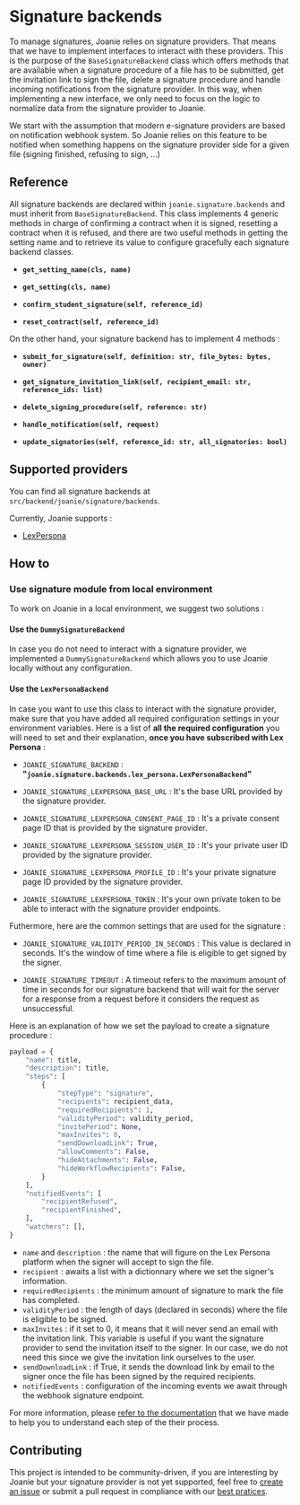 # Signature backends

To manage signatures, Joanie relies on signature providers. That means that
we have to implement interfaces to interact with these providers. This is the
purpose of the `BaseSignatureBackend` class which offers methods that are available
when a signature procedure of a file has to be submitted, get the invitation link to
sign the file, delete a signature procedure and handle incoming notifications
from the signature provider. In this way, when implementing a new interface,
we only need to focus on the logic to normalize data from the signature provider
to Joanie.

We start with the assumption that modern e-signature providers are based on
notification webhook system. So Joanie relies on this feature to be notified
when something happens on the signature provider side for a given file (signing finished, refusing
to sign, ...)

## Reference

All signature backends are declared within `joanie.signature.backends` and must inherit from
`BaseSignatureBackend`. This class implements 4 generic methods in charge of confirming a contract
when it is signed, resetting a contract when it is refused, and there are two useful methods
in getting the setting name and to retrieve its value to configure gracefully each signature
backend classes.

- **`get_setting_name(cls, name)`**

- **`get_setting(cls, name)`**

- **`confirm_student_signature(self, reference_id)`**

- **`reset_contract(self, reference_id)`**

On the other hand, your signature backend has to implement 4 methods :

- **`submit_for_signature(self, definition: str, file_bytes: bytes, owner)`**

- **`get_signature_invitation_link(self, recipient_email: str, reference_ids: list)`**

- **`delete_signing_procedure(self, reference: str)`**

- **`handle_notification(self, request)`**

- **`update_signatories(self, reference_id: str, all_signatories: bool)`**

## Supported providers

You can find all signature backends at `src/backend/joanie/signature/backends`.

Currently, Joanie supports :

- [LexPersona](https://www.lex-persona.com/)

## How to

### Use signature module from local environment

To work on Joanie in a local environment, we suggest two solutions :

#### Use the `DummySignatureBackend`

In case you do not need to interact with a signature provider, we implemented
a `DummySignatureBackend` which allows you to use Joanie locally without any
configuration.

#### Use the `LexPersonaBackend`

In case you want to use this class to interact with the signature provider, make
sure that you have added all required configuration settings in your environment
variables. Here is a list of **all the required configuration** you will need to set and their explanation, **once you have subscribed with Lex Persona** :

* `JOANIE_SIGNATURE_BACKEND` : **"`joanie.signature.backends.lex_persona.LexPersonaBackend`"**

* `JOANIE_SIGNATURE_LEXPERSONA_BASE_URL` : It's the base URL provided by the signature provider.

* `JOANIE_SIGNATURE_LEXPERSONA_CONSENT_PAGE_ID` : It's a private consent page ID that is provided by the signature provider.

* `JOANIE_SIGNATURE_LEXPERSONA_SESSION_USER_ID` : It's your private user ID provided by the signature provider.

* `JOANIE_SIGNATURE_LEXPERSONA_PROFILE_ID` : It's your private signature page ID provided by the signature provider.

* `JOANIE_SIGNATURE_LEXPERSONA_TOKEN` : It's your own private token to be able to interact with the signature provider endpoints.

Futhermore, here are the common settings that are used for the signature :

* `JOANIE_SIGNATURE_VALIDITY_PERIOD_IN_SECONDS` : This value is declared in seconds. It's the window of time where a file is eligible
to get signed by the signer.

* `JOANIE_SIGNATURE_TIMEOUT` : A timeout refers to the maximum amount of time in seconds for our
signature backend that will wait for the server for a response from a request before it considers the request as unsuccessful.

Here is an explanation of how we set the payload to create a signature procedure :

```python
payload = {
    "name": title,
    "description": title,
    "steps": [
        {
            "stepType": "signature",
            "recipients": recipient_data,
            "requiredRecipients": 1,
            "validityPeriod": validity_period,
            "invitePeriod": None,
            "maxInvites": 0,
            "sendDownloadLink": True,
            "allowComments": False,
            "hideAttachments": False,
            "hideWorkflowRecipients": False,
        }
    ],
    "notifiedEvents": [
        "recipientRefused",
        "recipientFinished",
    ],
    "watchers": [],
}
```
* `name` and `description` : the name that will figure on the Lex Persona platform when the signer
will accept to sign the file.
* `recipient` : awaits a list with a dictionnary where we set the signer's information.
* `requiredRecipients` : the minimum amount of signature to mark the file has completed.
* `validityPeriod` : the length of days (declared in seconds) where the file is eligible to be
signed.
* `maxInvites` : if it set to 0, it means that it will never send an email with the invitation
link. This variable is useful if you want the signature provider to send the invitation itself to
the signer. In our case, we do not need this since we give the invitation link ourselves to the
user.
* `sendDownloadLink` : if True, it sends the download link by email to the signer once the file
has been signed by the required recipients.
* `notifiedEvents` : configuration of the incoming events we await through the webhook signature
endpoint.

For more information, please [refer to the documentation](./lex-persona.md) that we have made to help you to understand each step of the their process.

## Contributing

This project is intended to be community-driven, if you are interesting by Joanie but your signature provider is not yet supported, feel free to [create an issue](https://github.com/openfun/joanie/issues/new?assignees=&labels=&template=Feature_request.md) or submit a pull request in compliance with our [best pratices](https://openfun.gitbooks.io/handbook/content).
